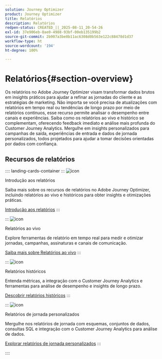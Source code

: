 ```yaml
---
solution: Journey Optimizer
product: Journey Optimizer
title: Relatórios
description: Relatórios
redpen-status: CREATED_||_2025-08-11_20-54-26
exl-id: 37e906eb-8ae0-4988-93bf-00eb135199b2
source-git-commit: 2b907a3be8b11ac6308d0b563e122c88478d1d37
workflow-type: ht
source-wordcount: '194'
ht-degree: 100%

---
```


# Relatórios{#section-overview}

Os relatórios no Adobe Journey Optimizer visam transformar dados brutos em insights práticos para ajudar a refinar as jornadas do cliente e as estratégias de marketing. Não importa se você precisa de atualizações com relatórios em tempo real ou tendências de longo prazo por meio de relatórios contínuos, esse recurso permite analisar o desempenho entre canais e experiências. Saiba como os relatórios ao vivo e histórico se complementam, oferecendo feedback imediato e análise mais profunda do Customer Journey Analytics. Mergulhe em insights personalizados para campanhas de saída, experiências de entrada e dados de jornada personalizados, todos projetados para ajudar a tomar decisões orientadas por dados com confiança.

## Recursos de relatórios

:::: landing-cards-container
:::
![icon](https://cdn.experienceleague.adobe.com/icons/book.svg)

Introdução aos relatórios

Saiba mais sobre os recursos de relatórios no Adobe Journey Optimizer, incluindo relatórios ao vivo e históricos para obter insights e otimizações práticas.

[Introdução aos relatórios](../using/reports/gs-reports.md)
:::

:::
![icon](https://cdn.experienceleague.adobe.com/icons/chart-line.svg)

Relatórios ao vivo

Explore ferramentas de relatório em tempo real para medir e otimizar jornadas, campanhas, assinaturas e canais de comunicação.

[Saiba mais sobre Relatórios ao vivo](live-report-landing-page.md)
:::

:::
![icon](https://cdn.experienceleague.adobe.com/icons/list-check.svg)

Relatórios históricos

Entenda métricas, a integração com o Customer Journey Analytics e ferramentas para análise de desempenho e insights de longo prazo.

[Descobrir relatórios históricos](channel-report-landing-page.md)
:::

:::
![icon](https://cdn.experienceleague.adobe.com/icons/code-branch.svg)

Relatórios de jornada personalizados

Mergulhe nos relatórios de jornada com esquemas, conjuntos de dados, consultas SQL e integração com o Customer Journey Analytics para análise de dados.

[Explorar relatórios de jornada personalizados](reports-landing-page.md)
:::

::::
